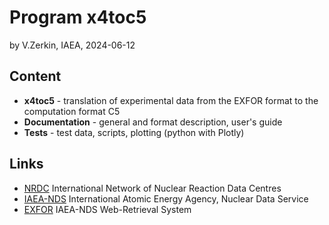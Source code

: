 # Program x4toc5
by V.Zerkin, IAEA, 2024-06-12

## Content

- **x4toc5** - translation of experimental data from the EXFOR format to the computation format C5
- **Documentation** - general and format description, user's guide
- **Tests** - test data, scripts, plotting (python with Plotly)

## Links

* [NRDC](https://nds.iaea.org/nrdc/) International Network of Nuclear Reaction Data Centres 
* [IAEA-NDS](https://nds.iaea.org/) International Atomic Energy Agency, Nuclear Data Service 
* [EXFOR](https://nds.iaea.org/exfor/) IAEA-NDS Web-Retrieval System 
